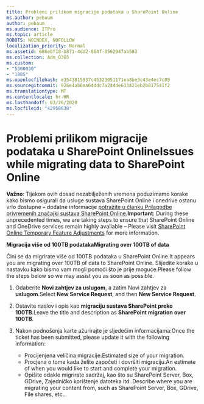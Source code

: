 ```yaml
---
title: Problemi prilikom migracije podataka u SharePoint Online
ms.author: pebaum
author: pebaum
ms.audience: ITPro
ms.topic: article
ROBOTS: NOINDEX, NOFOLLOW
localization_priority: Normal
ms.assetid: 686e8f18-b871-4dd2-864f-8562947ab583
ms.collection: Adm_O365
ms.custom:
- "5300030"
- "1885"
ms.openlocfilehash: e3543815937c45323051171ea8be3c43e4ec7c89
ms.sourcegitcommit: 926e4ab6aa64ddc7a244de633421eb2b817541f2
ms.translationtype: MT
ms.contentlocale: hr-HR
ms.lasthandoff: 03/26/2020
ms.locfileid: "42958638"
---
```

# <a name="issues-while-migrating-data-to-sharepoint-online"></a><span data-ttu-id="abf93-102">Problemi prilikom migracije podataka u SharePoint Online</span><span class="sxs-lookup"><span data-stu-id="abf93-102">Issues while migrating data to SharePoint Online</span></span>

<span data-ttu-id="abf93-103">**Važno**: Tijekom ovih dosad nezabilježenih vremena poduzimamo korake kako bismo osigurali da usluge sustava SharePoint Online i onedrive ostanu vrlo dostupne – dodatne informacije [potražite u članku Prilagodbe privremenih značajki sustava SharePoint Online.](https://aka.ms/ODSPAdjustments)</span><span class="sxs-lookup"><span data-stu-id="abf93-103">**Important**: During these unprecedented times, we are taking steps to ensure that SharePoint Online and OneDrive services remain highly available – Please visit [SharePoint Online Temporary Feature Adjustments](https://aka.ms/ODSPAdjustments) for more information.</span></span>

<span data-ttu-id="abf93-104">**Migracija više od 100TB podataka**</span><span class="sxs-lookup"><span data-stu-id="abf93-104">**Migrating over 100TB of data**</span></span>

<span data-ttu-id="abf93-105">Čini se da migrirate više od 100TB podataka u SharePoint Online.</span><span class="sxs-lookup"><span data-stu-id="abf93-105">It appears you are migrating over 100TB of data to SharePoint Online.</span></span> <span data-ttu-id="abf93-106">Slijedite korake u nastavku kako bismo vam mogli pomoći što je prije moguće.</span><span class="sxs-lookup"><span data-stu-id="abf93-106">Please follow the steps below so we may assist you as soon as possible.</span></span> 

1. <span data-ttu-id="abf93-107">Odaberite **Novi zahtjev za uslugom**, a zatim Novi zahtjev za **uslugom**.</span><span class="sxs-lookup"><span data-stu-id="abf93-107">Select **New Service Request**, and then **New Service Request**.</span></span> 
2. <span data-ttu-id="abf93-108">Ostavite naslov i opis kao **migraciju sustava SharePoint preko 100TB**.</span><span class="sxs-lookup"><span data-stu-id="abf93-108">Leave the title and description as **SharePoint migration over 100TB**.</span></span>
3. <span data-ttu-id="abf93-109">Nakon podnošenja karte ažurirajte je sljedećim informacijama:</span><span class="sxs-lookup"><span data-stu-id="abf93-109">Once the ticket has been submitted, please update it with the following information:</span></span> 

    - <span data-ttu-id="abf93-110">Procijenjena veličina migracije.</span><span class="sxs-lookup"><span data-stu-id="abf93-110">Estimated size of your migration.</span></span>
    - <span data-ttu-id="abf93-111">Procjena o tome kada želite započeti i dovršiti migraciju.</span><span class="sxs-lookup"><span data-stu-id="abf93-111">An estimate of when you would like to start and complete your migration.</span></span>
    - <span data-ttu-id="abf93-112">Opišite odakle migrirate sadržaj, kao što su SharePoint Server, Box, GDrive, Zajedničko korištenje datoteka itd..</span><span class="sxs-lookup"><span data-stu-id="abf93-112">Describe where you are migrating your content from, such as SharePoint Server, Box, GDrive, File shares, etc..</span></span>


  

